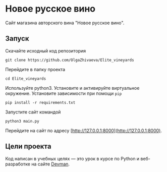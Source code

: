 # Новое русское вино

Сайт магазина авторского вина "Новое русское вино".

## Запуск

Скачайте исходный код репозитория
```commandline
git clone https://github.com/OlgaZhivaeva/Elite_vineyards
```

Перейдите в папку проекта
```commandline
cd Elite_vineyards
```

Используйте python3. Установите и активируйте виртуальное окружение. Установите зависимости при помощи `pip`
```commandline
pip install -r requirements.txt
```

Запустите сайт командой
```commandline
python3 main.py
```
Перейдите на сайт по адресу [http://127.0.0.1:8000](http://127.0.0.1:8000).

## Цели проекта

Код написан в учебных целях — это урок в курсе по Python и веб-разработке на сайте [Devman](https://dvmn.org).
